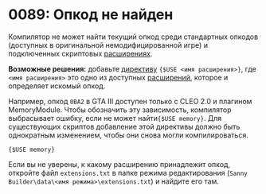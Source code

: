# 0089: Опкод не найден

Компилятор не может найти текущий опкод среди стандартных опкодов \(доступных в оригинальной немодифицированной игре\) и подключенных скриптовых [расширениях](../../edit-modes/extensions.md).

**Возможные решения:** добавьте [директиву](../../coding/directives.md#usduse) `{$USE <имя расширения>}`, где `<имя расширения>` это одно из доступных [расширений](../../edit-modes/extensions.md#extensions-list), которое и определяет искомый опкод.

Например, опкод `0BA2` в GTA III доступен только с CLEO 2.0 и плагином MemoryModule. Чтобы обозначить эту зависимость, компилятор выбрасывает ошибку, если не может найти`{$USE memory}`. Для существующих скриптов добавление этой директивы должно быть однократным изменением, чтобы они снова могли компилироваться.

```text
{$USE memory}
```

Если вы не уверены, к какому расширению принадлежит опкод, откройте файл `extensions.txt` в папке режима редактирования \(`Sanny Builder\data\<имя режима>\extensions.txt`\) и найдите его там.

